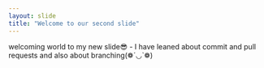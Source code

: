 ```yaml
---
layout: slide
title: "Welcome to our second slide"
---
```

welcoming world to my new slide😎 - I have leaned about commit and pull requests and also about branching(❁´◡`❁)
